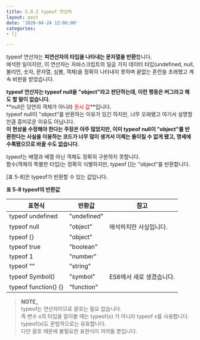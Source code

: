 ```yaml
---
title: 5.9.2 typeof 연산자
layout: post
date: '2020-04-24 12:06:00'
categories:
- lj

---
```


typeof 연산자는 **피연산자의 타입을 나타내는 문자열을 반환**합니다.  
애석한 일이지만, 이 연산자는 자바스크립트의 일곱 가지 데이터 타입(undefined, null, 불리언, 숫자, 문자열, 심볼, 객체)을 정확히 나타내지 못하며 끝없는 혼란을 초래했고 계속 비판을 받았습니다.

**typeof 연산자는 typeof null을 "object"라고 판단하는데, 이런 행동은 버그라고 해도 할 말이 없습니다.**  
**null은 당연히 객체가 아니라 <span style="color:red;">원시 값</span>**입니다.  
typeof null이 "object"를 반환하는 이유가 있긴 하지만, 너무 오래됐고 여기서 설명할 만큼 흥미로운 이유도 아닙니다.  
**이 현상을 수정해야 한다는 주장은 아주 많았지만, 이미 typeof null이 "object"를 반환한다는 사실을 이용하는 코드가 너무 많이 생겨서 이제는 돌이킬 수 없게 됐고, 명세에 수록됐으므로 바꿀 수도 없습니다.**

typeof는 배열과 배열 아닌 객체도 정확히 구분하지 못합니다.  
함수(객체의 특별한 타입)는 정확히 식별하지만, typeof []는 "object"를 반환합니다.

[표 5-8]은 typeof가 반환할 수 있는 값입니다.

**표 5-8 typeof의 반환값**

|표현식|반환값|참고|
|---------|--------|------|
|typeof undefined|"undefined"||
|typeof null|"object"|애석하지만 사실입니다.|
|typeof {}|"object"||
|typeof true|"boolean"||
|typeof 1|"number"||
|typeof ""|"string"||
|typeof Symbol()|"symbol"|ES6에서 새로 생겼습니다.|
|typeof function() {}|"function"||

> **NOTE_**  
> typeof는 연산자이므로 괄호는 필요 없습니다.  
> 즉 변수 x의 타입을 알아볼 때는 typeof(x) 가 아니라 typeof x를 사용합니다.  
> typeof(x)도 문법적으로는 유효합니다.  
> 다만 괄호 때문에 불필요한 표현식이 끼어들 뿐입니다.
